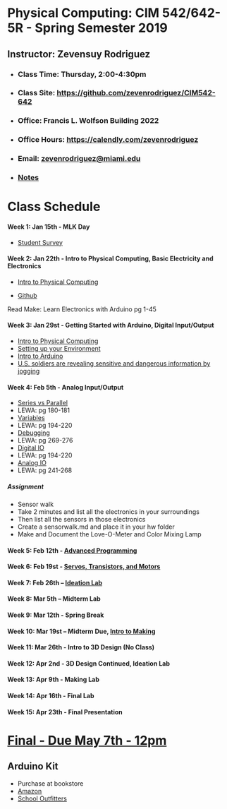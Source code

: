 # Physical Computing: CIM 542/642-5R - Spring Semester 2019

## Instructor: Zevensuy Rodriguez
* ### Class Time: Thursday, 2:00-4:30pm
* ### Class Site: https://github.com/zevenrodriguez/CIM542-642
* ### Office: Francis L. Wolfson Building 2022
* ### Office Hours: https://calendly.com/zevenrodriguez
* ### Email: zevenrodriguez@miami.edu
* ### [Notes](/Notes)

<!-- # [2019 Canes Film Festival Interactive End of Year Show TBA]() -->

# Class Schedule

#### Week 1: Jan 15th - MLK Day

* [Student Survey](https://goo.gl/forms/1YEsS1fAeXefNjHO2)

#### Week 2: Jan 22th - Intro to Physical Computing, Basic Electricity and Electronics

* [Intro to Physical Computing](https://github.com/zevenrodriguez/CIM542-642/wiki/Intro-To-Physical-Computing)

* [Github](https://github.com/zevenrodriguez/CIM542-642/wiki/Github)

Read Make: Learn Electronics with Arduino pg 1-45

#### Week 3: Jan 29st - Getting Started with Arduino, Digital Input/Output

* [Intro to Physical Computing](https://github.com/zevenrodriguez/CIM542-642/wiki/Intro-To-Physical-Computing)
* [Setting up your Environment](https://github.com/zevenrodriguez/CIM542-642/wiki/Setting-up-your-environment)
* [Intro to Arduino](https://github.com/zevenrodriguez/CIM542-642/wiki/Intro-to-Arduino)
* [U.S. soldiers are revealing sensitive and dangerous information by jogging](https://www.washingtonpost.com/world/a-map-showing-the-users-of-fitness-devices-lets-the-world-see-where-us-soldiers-are-and-what-they-are-doing/2018/01/28/86915662-0441-11e8-aa61-f3391373867e_story.html?utm_term=.616378caeccb)

#### Week 4: Feb 5th - Analog Input/Output

* [Series vs Parallel](https://github.com/zevenrodriguez/CIM542-642/wiki/Series-vs-Parallel)
 * LEWA: pg 180-181
* [Variables](https://github.com/zevenrodriguez/CIM542-642/wiki/Variables)
 * LEWA: pg 194-220
* [Debugging](https://github.com/zevenrodriguez/CIM542-642/wiki/Debugging)
 * LEWA: pg 269-276
* [Digital IO](https://github.com/zevenrodriguez/CIM542-642/wiki/Digital-IO)
 * LEWA: pg 194-220
* [Analog IO](https://github.com/zevenrodriguez/CIM542-642/wiki/Analog-IO)
 * LEWA: pg 241-268


##### Assignment
* Sensor walk
 * Take 2 minutes and list all the electronics in your surroundings
  * Then list all the sensors in those electronics
  * Create a sensorwalk.md and place it in your hw folder
* Make and Document the Love-O-Meter and Color Mixing Lamp

#### Week 5: Feb 12th -  [Advanced Programming](https://github.com/zevenrodriguez/CIM542-642/wiki/Advanced-Programming)

#### Week 6: Feb 19st - [Servos, Transistors, and Motors](https://github.com/zevenrodriguez/CIM542-642/wiki/Transistors-And-Motors)

#### Week 7: Feb 26th – [Ideation Lab](https://github.com/zevenrodriguez/CIM542-642/wiki/Midterm)

#### Week 8: Mar 5th – Midterm Lab

#### Week 9: Mar 12th - Spring Break

#### Week 10: Mar 19st – Midterm Due, [Intro to Making](https://github.com/zevenrodriguez/CIM542-642/wiki/Intro-to-3D-Design)

#### Week 11: Mar 26th - Intro to 3D Design (No Class)

#### Week 12: Apr 2nd - 3D Design Continued, Ideation Lab

#### Week 13: Apr 9th - Making Lab

#### Week 14: Apr 16th - Final Lab

#### Week 15: Apr 23th - Final Presentation

# [Final - Due May 7th - 12pm](https://github.com/zevenrodriguez/CIM542-642/wiki/Final)

## Arduino Kit

* Purchase at bookstore
* [Amazon](https://www.amazon.com/Arduino-Starter-Kit-English-Official/dp/B009UKZV0A/ref=sr_1_4?ie=UTF8&qid=1516635157&sr=8-4&keywords=arduino+starter+kit)
* [School Outfitters](http://www.schooloutfitters.com/catalog/product_info/pfam_id/PFAM53854/products_id/PRO72470?sc_cid=Google_ARD-K000007&adtype=pla&kw=&CAWELAID=320012570000053078&CAGPSPN=pla&CAAGID=45125248000&CATCI=pla-313518166499)
